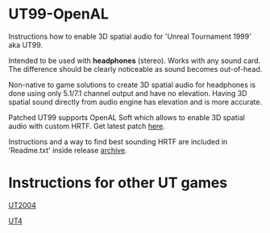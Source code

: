 # UT99-OpenAL
Instructions how to enable 3D spatial audio for 'Unreal Tournament 1999' aka UT99.

Intended to be used with **headphones** (stereo). Works with any sound card.  
The difference should be clearly noticeable as sound becomes out-of-head.

Non-native to game solutions to create 3D spatial audio for headphones is done using only 5.1/7.1 channel output and have no elevation.
Having 3D spatial sound directly from audio engine has elevation and is more accurate.  

Patched UT99 supports OpenAL Soft which allows to enable 3D spatial audio with custom HRTF. Get latest patch [here](https://github.com/OldUnreal/UnrealTournamentPatches/releases).

Instructions and a way to find best sounding HRTF are included in 'Readme.txt' inside release [archive](https://github.com/main-exe/UT99-OpenAL/releases).

# Instructions for other UT games

[UT2004](https://github.com/main-exe/UT2004-OpenAL)

[UT4](https://github.com/main-exe/UT4-OpenAL)
